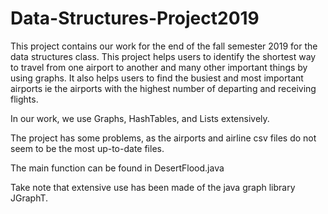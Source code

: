 # Data-Structures-Project2019
This project contains our work for the end of the fall semester 2019 for the data structures class. 
This project helps users to identify the shortest way to travel from one airport to another and many other important things by using graphs. It also helps users to find the busiest and most important airports ie the airports with the highest number of departing and receiving flights.

In our work, we use Graphs, HashTables, and Lists extensively.

The project has some problems, as the airports and airline csv files do not seem to be the most up-to-date files.

The main function can be found in DesertFlood.java

Take note that extensive use has been made of the java graph library JGraphT.
